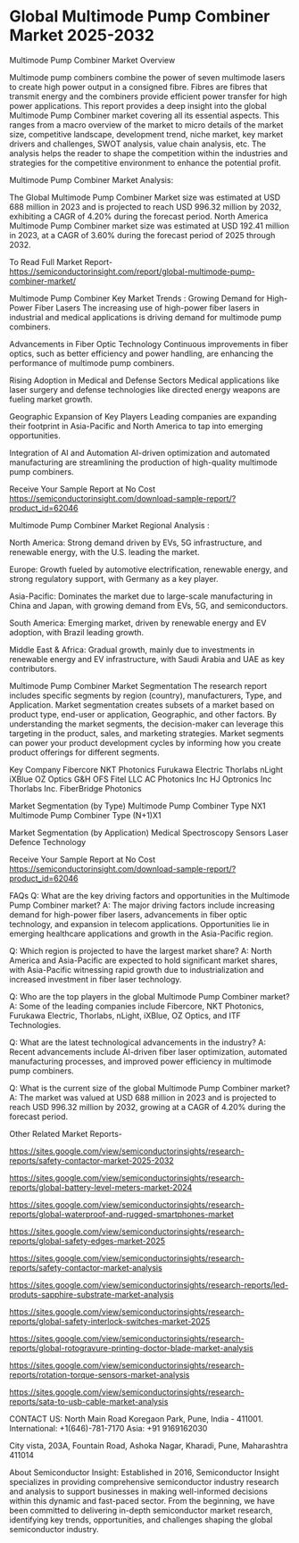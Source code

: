 <h1>Global Multimode Pump Combiner Market 2025-2032</h1>
Multimode Pump Combiner Market Overview

Multimode pump combiners combine the power of seven multimode lasers to create high power output in a consigned fibre. Fibres are fibres that transmit energy and the combiners provide efficient power transfer for high power applications. This report provides a deep insight into the global Multimode Pump Combiner market covering all its essential aspects. This ranges from a macro overview of the market to micro details of the market size, competitive landscape, development trend, niche market, key market drivers and challenges, SWOT analysis, value chain analysis, etc. The analysis helps the reader to shape the competition within the industries and strategies for the competitive environment to enhance the potential profit.

Multimode Pump Combiner Market Analysis:

The Global Multimode Pump Combiner Market size was estimated at USD 688 million in 2023 and is projected to reach USD 996.32 million by 2032, exhibiting a CAGR of 4.20% during the forecast period. North America Multimode Pump Combiner market size was estimated at USD 192.41 million in 2023, at a CAGR of 3.60% during the forecast period of 2025 through 2032.

To Read Full Market Report-
https://semiconductorinsight.com/report/global-multimode-pump-combiner-market/

Multimode Pump Combiner Key Market Trends :
Growing Demand for High-Power Fiber Lasers The increasing use of high-power fiber lasers in industrial and medical applications is driving demand for multimode pump combiners.

Advancements in Fiber Optic Technology Continuous improvements in fiber optics, such as better efficiency and power handling, are enhancing the performance of multimode pump combiners.

Rising Adoption in Medical and Defense Sectors Medical applications like laser surgery and defense technologies like directed energy weapons are fueling market growth.

Geographic Expansion of Key Players Leading companies are expanding their footprint in Asia-Pacific and North America to tap into emerging opportunities.

Integration of AI and Automation AI-driven optimization and automated manufacturing are streamlining the production of high-quality multimode pump combiners.

Receive Your Sample Report at No Cost
https://semiconductorinsight.com/download-sample-report/?product_id=62046

Multimode Pump Combiner Market Regional Analysis :

North America:
Strong demand driven by EVs, 5G infrastructure, and renewable energy, with the U.S. leading the market.

Europe:
Growth fueled by automotive electrification, renewable energy, and strong regulatory support, with Germany as a key player.

Asia-Pacific:
Dominates the market due to large-scale manufacturing in China and Japan, with growing demand from EVs, 5G, and semiconductors.

South America:
Emerging market, driven by renewable energy and EV adoption, with Brazil leading growth.

Middle East & Africa:
Gradual growth, mainly due to investments in renewable energy and EV infrastructure, with Saudi Arabia and UAE as key contributors.

Multimode Pump Combiner Market Segmentation
The research report includes specific segments by region (country), manufacturers, Type, and Application. Market segmentation creates subsets of a market based on product type, end-user or application, Geographic, and other factors. By understanding the market segments, the decision-maker can leverage this targeting in the product, sales, and marketing strategies. Market segments can power your product development cycles by informing how you create product offerings for different segments.

Key Company
Fibercore
NKT Photonics
Furukawa Electric
Thorlabs
nLight
iXBlue
OZ Optics
G&H
OFS Fitel
LLC
AC Photonics Inc
HJ Optronics
Inc
Thorlabs
Inc.
FiberBridge Photonics

Market Segmentation (by Type)
Multimode Pump Combiner Type NX1
Multimode Pump Combiner Type (N+1)X1

Market Segmentation (by Application)
Medical
Spectroscopy
Sensors
Laser
Defence Technology

Receive Your Sample Report at No Cost
https://semiconductorinsight.com/download-sample-report/?product_id=62046

FAQs
Q: What are the key driving factors and opportunities in the Multimode Pump Combiner market?
A: The major driving factors include increasing demand for high-power fiber lasers, advancements in fiber optic technology, and expansion in telecom applications. Opportunities lie in emerging healthcare applications and growth in the Asia-Pacific region.

Q: Which region is projected to have the largest market share?
A: North America and Asia-Pacific are expected to hold significant market shares, with Asia-Pacific witnessing rapid growth due to industrialization and increased investment in fiber laser technology.

Q: Who are the top players in the global Multimode Pump Combiner market?
A: Some of the leading companies include Fibercore, NKT Photonics, Furukawa Electric, Thorlabs, nLight, iXBlue, OZ Optics, and ITF Technologies.

Q: What are the latest technological advancements in the industry?
A: Recent advancements include AI-driven fiber laser optimization, automated manufacturing processes, and improved power efficiency in multimode pump combiners.

Q: What is the current size of the global Multimode Pump Combiner market?
A: The market was valued at USD 688 million in 2023 and is projected to reach USD 996.32 million by 2032, growing at a CAGR of 4.20% during the forecast period.

Other Related Market Reports-

https://sites.google.com/view/semiconductorinsights/research-reports/safety-contactor-market-2025-2032

https://sites.google.com/view/semiconductorinsights/research-reports/global-battery-level-meters-market-2024

https://sites.google.com/view/semiconductorinsights/research-reports/global-waterproof-and-rugged-smartphones-market

https://sites.google.com/view/semiconductorinsights/research-reports/global-safety-edges-market-2025

https://sites.google.com/view/semiconductorinsights/research-reports/safety-contactor-market-analysis

https://sites.google.com/view/semiconductorinsights/research-reports/led-produts-sapphire-substrate-market-analysis

https://sites.google.com/view/semiconductorinsights/research-reports/global-safety-interlock-switches-market-2025

https://sites.google.com/view/semiconductorinsights/research-reports/global-rotogravure-printing-doctor-blade-market-analysis

https://sites.google.com/view/semiconductorinsights/research-reports/rotation-torque-sensors-market-analysis

https://sites.google.com/view/semiconductorinsights/research-reports/sata-to-usb-cable-market-analysis

CONTACT US:
North Main Road Koregaon Park, Pune, India - 411001.
International: +1(646)-781-7170
Asia: +91 9169162030

City vista, 203A, Fountain Road, Ashoka Nagar, Kharadi, Pune, Maharashtra 411014

About Semiconductor Insight:
Established in 2016, Semiconductor Insight specializes in providing comprehensive semiconductor industry research and analysis to support businesses in making well-informed decisions within this dynamic and fast-paced sector. From the beginning, we have been committed to delivering in-depth semiconductor market research, identifying key trends, opportunities, and challenges shaping the global semiconductor industry.
